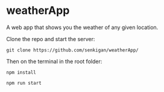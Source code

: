 # weatherApp
A web app that shows you the weather of any given location.

Clone the repo and start the server:

`git clone https://github.com/senkigan/weatherApp/`

Then on the terminal in the root folder:

`npm install`

`npm run start`

